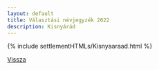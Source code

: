 ```yaml
---
layout: default
title: Választási névjegyzék 2022
description: Kisnyárád
---
```


{% include settlementHTMLs/Kisnyaaraad.html %}

[Vissza](./)